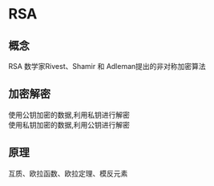 # RSA

## 概念
RSA 数学家Rivest、Shamir 和 Adleman提出的非对称加密算法

## 加密解密
使用公钥加密的数据,利用私钥进行解密  
使用私钥加密的数据,利用公钥进行解密  

## 原理
互质、欧拉函数、欧拉定理、模反元素
